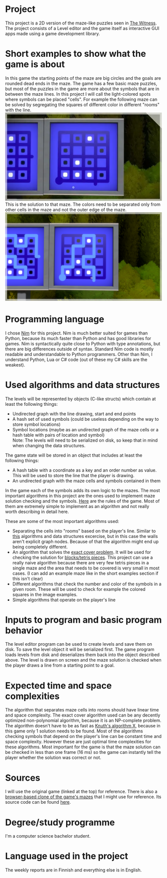 # Project
This project is a 2D version of the maze-like puzzles seen in [The Witness](https://store.steampowered.com/app/210970/The_Witness/).
The project consists of a Level editor and the game itself as interactive GUI apps made using a game development library.

# Short examples to show what the game is about
In this game the starting points of the maze are big circles and the goals are rounded dead ends in the maze. The game has a few basic maze puzzles, but most of the puzzles in the game are more about the symbols that are in between the maze lines. In this project I will call the light-colored spots where symbols can be placed "cells". For example the following maze can be solved by segregating the squares of different color in different "rooms" with the line.  
![Maze with squares](the-witness-maze.webp)  
This is the solution to that maze. The colors need to be separated only from other cells in the maze and not the outer edge of the maze.  
![Maze with squares solved](the-witness-maze-solved.png)
# Programming language
I chose [Nim](nim-lang.org) for this project. Nim is much better suited for games than Python, because its much faster than Python and has good libraries for games. Nim is syntactically quite close to Python with type annotations, but there are big differences outside of syntax. Standard Nim code is mostly readable and understandable to Python programmers. Other than Nim, I understand Python, Lua or C# code (out of these my C# skills are the weakest).

# Used algorithms and data structures
The levels will be represented by objects (C-like structs) which contain at least the following things:  
 - Undirected graph with the line drawing, start and end points
 - A hash set of used symbols (could be useless depending on the way to store symbol locations)
 - Symbol locations (maybe as an undirected graph of the maze cells or a hash table with pairs of location and symbol)  
Note: The levels will need to be serialized on disk, so keep that in mind when changing the data structures.  

The game state will be stored in an object that includes at least the following things:  
 - A hash table with a coordinate as a key and an order number as value. This will be used to store the line that the player is drawing.
 - An undirected graph with the maze cells and symbols contained in them 

In the game each of the symbols adds its own logic to the mazes. The most important algorithms in this project are the ones used to implement maze solution checking and the symbols. [Here](https://thewitness.fandom.com/wiki/Puzzle_elements) are the rules of the game. Most of them are extremely simple to implement as an algorithm and not really worth describing in detail here.  

These are some of the most important algorithms used:
 - Separating the cells into "rooms" based on the player's line. Similar to [this](https://cses.fi/tira22k/task/2329) algorithms and data structures excercise, but in this case the walls aren't explicit graph nodes. Because of that the algorithm might end up being completely different.
 - An algorithm that solves the [exact cover problem](https://www.wikiwand.com/en/Exact_cover). It will be used for checking the solution for [blocks/tetris pieces](https://thewitness.fandom.com/wiki/Puzzle_elements#Blocks). This project can use a really naive algorithm because there are very few tetris pieces in a single maze and the area that needs to be covered is very small in most cases. (I can add an example maze like in the short examples section if this isn't clear)
 - Different algorithms that check the number and color of the symbols in a given room. These will be used to check for example the colored squares in the image examples.
 - Simple algorithms that operate on the player's line

# Inputs to program and basic program behavior
The level editor program can be used to create levels and save them on disk. To save the level object it will be serialized first. The game program loads levels from disk and deserializes them back into the object described above. The level is drawn on screen and the maze solution is checked when the player draws a line from a starting point to a goal.

# Expected time and space complexities
The algorithm that separates maze cells into rooms should have linear time and space complexity. The exact cover algorithm used can be any decently optimized non-polynomial algorithm, because it is an NP-complete problem. The algorithm doesn't have to be as fast as [Knuth's algorithm X](https://www.wikiwand.com/en/Knuth%27s_Algorithm_X), because in this game only 1 solution needs to be found. Most of the algorithms checking symbols that depend on the player's line can be constant time and space complexity. However these are just optimal time complexities for these algorithms. Most important for the game is that the maze solution can be checked in less than one frame (16 ms) so the game can instantly tell the player whether the solution was correct or not.

# Sources
I will use the original game (linked at the top) for reference. There is also a [browser-based clone of the game's mazes](https://windmill.thefifthmatt.com/) that I might use for reference. Its source code can be found [here](https://github.com/thefifthmatt/windmill-client).

# Degree/study programme
I'm a computer science bachelor student.

# Language used in the project
The weekly reports are in Finnish and everything else is in English.
